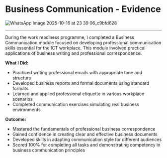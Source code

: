 # Business Communication - Evidence

![WhatsApp Image 2025-10-16 at 23 39 06_c9bfd628](https://github.com/user-attachments/assets/69f2c2fd-8618-4b7f-929d-a3fca4cd3690)

---

During the work readiness programme, I completed a Business Communication module focused on developing professional communication skills essential for the ICT workplace. This module involved practical applications of business writing and professional correspondence.

**What I Did:**

- Practiced writing professional emails with appropriate tone and structure
- Developed business reports and formal documents using standard formats
- Learned and applied professional etiquette in various workplace scenarios
- Completed communication exercises simulating real business environments

**Outcome:**

- Mastered the fundamentals of professional business correspondence
- Gained confidence in creating clear and effective business documents
- Developed skills in adapting communication style for different audiences
- Scored 100% for completing all tasks and demonstrating competency in business communication principles
